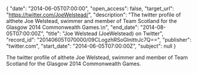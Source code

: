 {
  "date": "2014-06-05T07:00:00", 
  "open_access": false, 
  "target_url": "https://twitter.com/JoeWelstead/", 
  "description": "The twitter profile of althete Joe Welstead, swimmer and member of Team Scotland for the Glasgow 2014 Commonwealth Games.\n", 
  "end_date": "2014-08-05T07:00:00Z", 
  "title": "Joe Welstead (JoeWelstead) on Twitter", 
  "record_id": "20140605T070000/09CLogzhRSoGlnittrJc7Q==", 
  "publisher": "twitter.com", 
  "start_date": "2014-06-05T07:00:00Z", 
  "subject": null
}

The twitter profile of althete Joe Welstead, swimmer and member of Team Scotland for the Glasgow 2014 Commonwealth Games.
